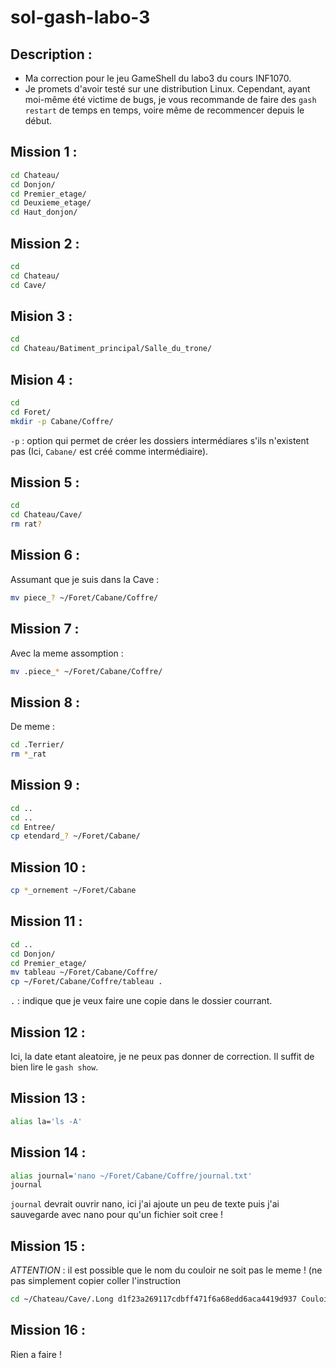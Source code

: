 # sol-gash-labo-3

## Description :
 - Ma correction pour le jeu GameShell du labo3 du cours INF1070. 
 - Je promets d'avoir testé sur une distribution Linux. Cependant, ayant moi-même été victime de bugs, je vous recommande de faire des `gash restart` de temps en temps, voire même de recommencer depuis le début.

## Mission 1 :

```sh
cd Chateau/
cd Donjon/
cd Premier_etage/
cd Deuxieme_etage/
cd Haut_donjon/
```

## Mission 2 :

```sh
cd
cd Chateau/
cd Cave/
```
## Mision 3 :

```sh
cd
cd Chateau/Batiment_principal/Salle_du_trone/
```

## Mision 4 :

```sh
cd
cd Foret/
mkdir -p Cabane/Coffre/ 
```
`-p` : option qui permet de créer les dossiers intermédiares s'ils n'existent pas (Ici, `Cabane/` est créé comme intermédiaire). 

## Mission 5 : 

```sh
cd
cd Chateau/Cave/
rm rat? 
```
## Mission 6 : 

Assumant que je suis dans la Cave :
```sh
mv piece_? ~/Foret/Cabane/Coffre/
```
## Mission 7 : 

Avec la meme assomption : 
```sh
mv .piece_* ~/Foret/Cabane/Coffre/
```

## Mission 8 :

De meme :
```sh
cd .Terrier/
rm *_rat
```

## Mission 9 :

```sh
cd ..
cd ..
cd Entree/
cp etendard_? ~/Foret/Cabane/
```
## Mission 10 :

```sh
cp *_ornement ~/Foret/Cabane
```

## Mission 11 :

```sh
cd ..
cd Donjon/
cd Premier_etage/
mv tableau ~/Foret/Cabane/Coffre/
cp ~/Foret/Cabane/Coffre/tableau .
```
`.` : indique que je veux faire une copie dans le dossier courrant. 

## Mission 12 : 

Ici, la date etant aleatoire, je ne peux pas donner de correction. 
Il suffit de bien lire le `gash show`. 

## Mission 13 : 

```sh
alias la='ls -A'
```

## Mission 14 : 

```sh
alias journal='nano ~/Foret/Cabane/Coffre/journal.txt'
journal
```

`journal` devrait ouvrir nano, ici j'ai ajoute un peu de texte puis j'ai sauvegarde avec nano pour qu'un fichier soit cree ! 

## Mission 15 : 

_ATTENTION_ : il est possible que le nom du couloir ne soit pas le meme ! (ne pas simplement copier coller l'instruction 
```sh
cd ~/Chateau/Cave/.Long d1f23a269117cdbff471f6a68edd6aca4419d937 Couloir d0f81167efeb878d268a561644572f5431f476ce
```

## Mission 16 :
Rien a faire ! 
